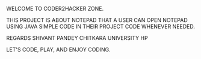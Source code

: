 WELCOME TO CODER2HACKER  ZONE.


THIS PROJECT IS ABOUT NOTEPAD THAT A USER CAN OPEN NOTEPAD USING JAVA SIMPLE CODE IN THEIR PROJECT CODE WHENEVER NEEDED.


REGARDS
SHIVANT PANDEY
CHITKARA UNIVERSITY HP

LET'S CODE, PLAY, AND ENJOY CODING.
